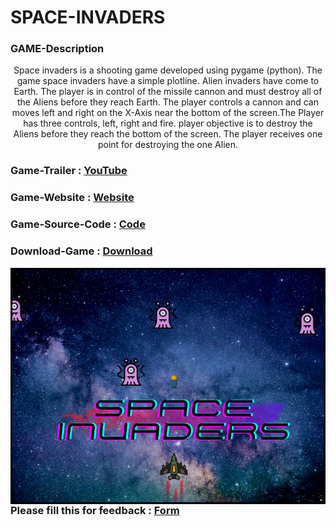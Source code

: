 # SPACE-INVADERS

### GAME-Description
<p align="center">
  Space invaders is a  shooting game developed using pygame (python).
  The game space invaders have a simple plotline. Alien invaders have come to Earth. The player is in control of the missile cannon and must destroy all of the Aliens before they reach Earth.
  The player controls a cannon and can moves left and right on the X-Axis near the bottom of the screen.The Player has three controls, left, right and fire. player objective is to destroy the Aliens before they reach the bottom of the screen. The player receives one point for destroying the one Alien.
</p>

### Game-Trailer : [YouTube](https://youtu.be/zF5doa6dUZo)
### Game-Website : [Website](https://arwazkhan189.github.io/SPACE-INVADERS/)
### Game-Source-Code : [Code](https://github.com/arwazkhan189/SPACE-INVADERS/tree/main/SPACE%20INVADERS-Source_code)
### Download-Game : [Download](https://github.com/arwazkhan189/SPACE-INVADERS/blob/main/SPACE%20INVADERS-Game.rar?raw=true)

<p align="center">
 <img align="left" alt="SPACE INVADERS"   src="https://github.com/arwazkhan189/SPACE-INVADERS/blob/main/Game%20views/SPACE%20INVADERS.png" /> 
</p>
 
### Please fill this for feedback : [Form](https://docs.google.com/forms/d/e/1FAIpQLSdZ6UPlta-l1OCkZuuZ4lKM42I6sNjDKsYfytvCDmgZ1DH2ZQ/viewform?usp=sf_link)
